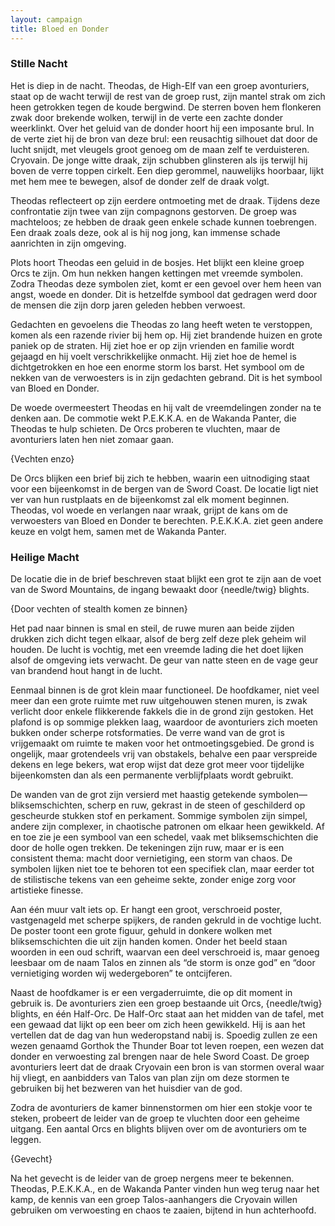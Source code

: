 ```yaml
---
layout: campaign
title: Bloed en Donder
---
```


### Stille Nacht

Het is diep in de nacht. Theodas, de High-Elf van een groep avonturiers, staat op de wacht terwijl de rest van de groep rust, zijn mantel strak om zich heen getrokken tegen de koude bergwind. De sterren boven hem flonkeren zwak door brekende wolken, terwijl in de verte een zachte donder weerklinkt. Over het geluid van de donder hoort hij een imposante brul. In de verte ziet hij de bron van deze brul: een reusachtig silhouet dat door de lucht snijdt, met vleugels groot genoeg om de maan zelf te verduisteren. Cryovain. De jonge witte draak, zijn schubben glinsteren als ijs terwijl hij boven de verre toppen cirkelt. Een diep gerommel, nauwelijks hoorbaar, lijkt met hem mee te bewegen, alsof de donder zelf de draak volgt.

Theodas reflecteert op zijn eerdere ontmoeting met de draak. Tijdens deze confrontatie zijn twee van zijn compagnons gestorven. De groep was machteloos; ze hebben de draak geen enkele schade kunnen toebrengen. Een draak zoals deze, ook al is hij nog jong, kan immense schade aanrichten in zijn omgeving.

Plots hoort Theodas een geluid in de bosjes. Het blijkt een kleine groep Orcs te zijn. Om hun nekken hangen kettingen met vreemde symbolen. Zodra Theodas deze symbolen ziet, komt er een gevoel over hem heen van angst, woede en donder. Dit is hetzelfde symbool dat gedragen werd door de mensen die zijn dorp jaren geleden hebben verwoest.

Gedachten en gevoelens die Theodas zo lang heeft weten te verstoppen, komen als een razende rivier bij hem op. Hij ziet brandende huizen en grote paniek op de straten. Hij ziet hoe er op zijn vrienden en familie wordt gejaagd en hij voelt verschrikkelijke onmacht. Hij ziet hoe de hemel is dichtgetrokken en hoe een enorme storm los barst. Het symbool om de nekken van de verwoesters is in zijn gedachten gebrand. Dit is het symbool van Bloed en Donder.

De woede overmeestert Theodas en hij valt de vreemdelingen zonder na te denken aan. De commotie wekt P.E.K.K.A. en de Wakanda Panter, die Theodas te hulp schieten. De Orcs proberen te vluchten, maar de avonturiers laten hen niet zomaar gaan.

{Vechten enzo}

De Orcs blijken een brief bij zich te hebben, waarin een uitnodiging staat voor een bijeenkomst in de bergen van de Sword Coast. De locatie ligt niet ver van hun rustplaats en de bijeenkomst zal elk moment beginnen. Theodas, vol woede en verlangen naar wraak, grijpt de kans om de verwoesters van Bloed en Donder te berechten. P.E.K.K.A. ziet geen andere keuze en volgt hem, samen met de Wakanda Panter.

### Heilige Macht

De locatie die in de brief beschreven staat blijkt een grot te zijn aan de voet van de Sword Mountains, de ingang bewaakt door {needle/twig} blights.

{Door vechten of stealth komen ze binnen}

Het pad naar binnen is smal en steil, de ruwe muren aan beide zijden drukken zich dicht tegen elkaar, alsof de berg zelf deze plek geheim wil houden. De lucht is vochtig, met een vreemde lading die het doet lijken alsof de omgeving iets verwacht. De geur van natte steen en de vage geur van brandend hout hangt in de lucht.

Eenmaal binnen is de grot klein maar functioneel. De hoofdkamer, niet veel meer dan een grote ruimte met ruw uitgehouwen stenen muren, is zwak verlicht door enkele flikkerende fakkels die in de grond zijn gestoken. Het plafond is op sommige plekken laag, waardoor de avonturiers zich moeten bukken onder scherpe rotsformaties. De verre wand van de grot is vrijgemaakt om ruimte te maken voor het ontmoetingsgebied. De grond is ongelijk, maar grotendeels vrij van obstakels, behalve een paar verspreide dekens en lege bekers, wat erop wijst dat deze grot meer voor tijdelijke bijeenkomsten dan als een permanente verblijfplaats wordt gebruikt.

De wanden van de grot zijn versierd met haastig getekende symbolen—bliksemschichten, scherp en ruw, gekrast in de steen of geschilderd op gescheurde stukken stof en perkament. Sommige symbolen zijn simpel, andere zijn complexer, in chaotische patronen om elkaar heen gewikkeld. Af en toe zie je een symbool van een schedel, vaak met bliksemschichten die door de holle ogen trekken. De tekeningen zijn ruw, maar er is een consistent thema: macht door vernietiging, een storm van chaos. De symbolen lijken niet toe te behoren tot een specifiek clan, maar eerder tot de stilistische tekens van een geheime sekte, zonder enige zorg voor artistieke finesse.

Aan één muur valt iets op. Er hangt een groot, verschroeid poster, vastgenageld met scherpe spijkers, de randen gekruld in de vochtige lucht. De poster toont een grote figuur, gehuld in donkere wolken met bliksemschichten die uit zijn handen komen. Onder het beeld staan woorden in een oud schrift, waarvan een deel verschroeid is, maar genoeg leesbaar om de naam Talos en zinnen als “de storm is onze god” en “door vernietiging worden wij wedergeboren” te ontcijferen.

Naast de hoofdkamer is er een vergaderruimte, die op dit moment in gebruik is. De avonturiers zien een groep bestaande uit Orcs, {needle/twig} blights, en één Half-Orc. De Half-Orc staat aan het midden van de tafel, met een gewaad dat lijkt op een beer om zich heen gewikkeld. Hij is aan het vertellen dat de dag van hun wederopstand nabij is. Spoedig zullen ze een wezen genaamd Gorthok the Thunder Boar tot leven roepen, een wezen dat donder en verwoesting zal brengen naar de hele Sword Coast. De groep avonturiers leert dat de draak Cryovain een bron is van stormen overal waar hij vliegt, en aanbidders van Talos van plan zijn om deze stormen te gebruiken bij het bezweren van het huisdier van de god.

Zodra de avonturiers de kamer binnenstormen om hier een stokje voor te steken, probeert de leider van de groep te vluchten door een geheime uitgang. Een aantal Orcs en blights blijven over om de avonturiers om te leggen.

{Gevecht}

Na het gevecht is de leider van de groep nergens meer te bekennen. Theodas, P.E.K.K.A., en de Wakanda Panter vinden hun weg terug naar het kamp, de kennis van een groep Talos-aanhangers die Cryovain willen gebruiken om verwoesting en chaos te zaaien, bijtend in hun achterhoofd.